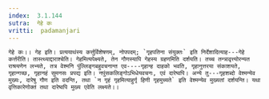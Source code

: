 ```yaml
---
index:  3.1.144
sutra:  गेहे कः
vritti:  padamanjari
---
```


	गेहे कः।। गेह इति। प्रत्ययाथंस्य कर्त्तुर्विशेषणम्, नोपपदम्; `गृहपतिना संयुक्तः` इति निर्देशादित्याह---गेहे कर्त्तरीति। तास्त्थ्याद्दाराश्चेति। गेहमित्यपेक्ष्यते, तेन गौणस्यापि गेहस्य ग्रहणमिति दर्शयति। तच्च तन्त्रावृत्त्योरन्यत राश्रयणेन लभ्यते, तत्र वेश्मनि पुंल्लिङ्गबहुवचनान्त एव----गृहान्ह दाहको भवति, गृहानुत्तरया संकाशयते, गृहान्गच्छ, गृहानहं सुमनसः प्रपद्य इति। नपुंसकलिङ्गोऽभिधेयवचनः, एवं दारेष्वपि। अन्ये तु---गृहशब्दो वेश्मन्येव मुख्यः, दारेषु गौण इति वदन्ति, तथा `न गृहं गृहमित्याहुर्गृ हिणी गृहमुच्यते` इति वेश्मन्येव मुख्यतां दर्शयन्ति। यथा वृत्तिकारेणोक्तं तथा दारेष्वपि मुख्य एवेति लक्ष्यते।।
